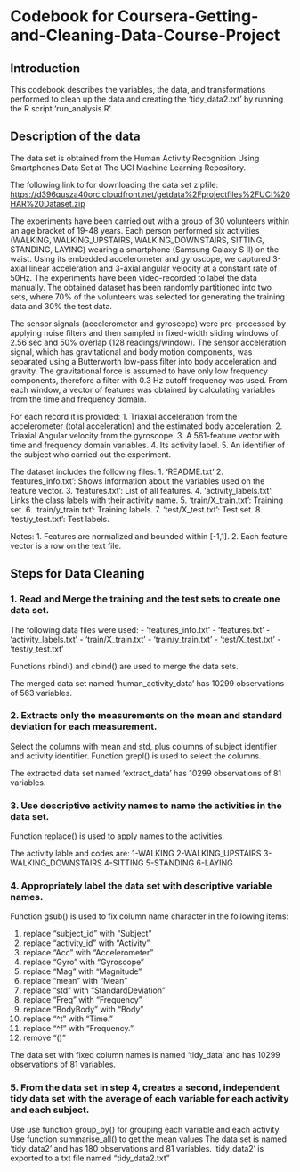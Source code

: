 Codebook for Coursera-Getting-and-Cleaning-Data-Course-Project
================

## Introduction

This codebook describes the variables, the data, and transformations
performed to clean up the data and creating the ‘tidy\_data2.txt’ by
running the R script ‘run\_analysis.R’.

## Description of the data

The data set is obtained from the Human Activity Recognition Using
Smartphones Data Set at The UCI Machine Learning Repository.

The following link to for downloading the data set zipfile:
<https://d396qusza40orc.cloudfront.net/getdata%2Fprojectfiles%2FUCI%20HAR%20Dataset.zip>

The experiments have been carried out with a group of 30 volunteers
within an age bracket of 19-48 years. Each person performed six
activities (WALKING, WALKING\_UPSTAIRS, WALKING\_DOWNSTAIRS, SITTING,
STANDING, LAYING) wearing a smartphone (Samsung Galaxy S II) on the
waist. Using its embedded accelerometer and gyroscope, we captured
3-axial linear acceleration and 3-axial angular velocity at a constant
rate of 50Hz. The experiments have been video-recorded to label the data
manually. The obtained dataset has been randomly partitioned into two
sets, where 70% of the volunteers was selected for generating the
training data and 30% the test data.

The sensor signals (accelerometer and gyroscope) were pre-processed by
applying noise filters and then sampled in fixed-width sliding windows
of 2.56 sec and 50% overlap (128 readings/window). The sensor
acceleration signal, which has gravitational and body motion components,
was separated using a Butterworth low-pass filter into body acceleration
and gravity. The gravitational force is assumed to have only low
frequency components, therefore a filter with 0.3 Hz cutoff frequency
was used. From each window, a vector of features was obtained by
calculating variables from the time and frequency domain.

For each record it is provided: 1. Triaxial acceleration from the
accelerometer (total acceleration) and the estimated body acceleration.
2. Triaxial Angular velocity from the gyroscope. 3. A 561-feature vector
with time and frequency domain variables. 4. Its activity label. 5. An
identifier of the subject who carried out the experiment.

The dataset includes the following files: 1. ‘README.txt’ 2.
‘features\_info.txt’: Shows information about the variables used on
the feature vector. 3. ‘features.txt’: List of all features. 4.
‘activity\_labels.txt’: Links the class labels with their activity
name. 5. ‘train/X\_train.txt’: Training set. 6. ‘train/y\_train.txt’:
Training labels. 7. ‘test/X\_test.txt’: Test set. 8. ‘test/y\_test.txt’:
Test labels.

Notes: 1. Features are normalized and bounded within \[-1,1\]. 2. Each
feature vector is a row on the text
file.

## Steps for Data Cleaning

### 1\. Read and Merge the training and the test sets to create one data set.

The following data files were used: - ‘features\_info.txt’ -
‘features.txt’ - ‘activity\_labels.txt’ - ‘train/X\_train.txt’ -
‘train/y\_train.txt’ - ‘test/X\_test.txt’ - ‘test/y\_test.txt’

Functions rbind() and cbind() are used to merge the data sets.

The merged data set named ‘human\_activity\_data’ has 10299 observations
of 563
variables.

### 2\. Extracts only the measurements on the mean and standard deviation for each measurement.

Select the columns with mean and std, plus columns of subject identifier
and activity identifier. Function grepl() is used to select the columns.

The extracted data set named ‘extract\_data’ has 10299 observations of
81
variables.

### 3\. Use descriptive activity names to name the activities in the data set.

Function replace() is used to apply names to the activities.

The activity lable and codes are: 1-WALKING 2-WALKING\_UPSTAIRS
3-WALKING\_DOWNSTAIRS 4-SITTING 5-STANDING
6-LAYING

### 4\. Appropriately label the data set with descriptive variable names.

Function gsub() is used to fix column name character in the following
items:

1.  replace “subject\_id” with “Subject”
2.  replace “activity\_id” with “Activity”
3.  replace “Acc” with “Accelerometer”
4.  replace “Gyro” with “Gyroscope”
5.  replace “Mag” with “Magnitude”
6.  replace “mean” with “Mean”
7.  replace “std” with “StandardDeviation”
8.  replace “Freq” with “Frequency”
9.  replace “BodyBody” with “Body”
10. replace “^t” with “Time.”
11. replace “^f” with “Frequency.”
12. remove “()”

The data set with fixed column names is named ‘tidy\_data’ and has 10299
observations of 81
variables.

### 5\. From the data set in step 4, creates a second, independent tidy data set with the average of each variable for each activity and each subject.

Use use function group\_by() for grouping each variable and each
activity Use function summarise\_all() to get the mean values The data
set is named ‘tidy\_data2’ and has 180 observations and 81 variables.
‘tidy\_data2’ is exported to a txt file named “tidy\_data2.txt”
